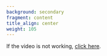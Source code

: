 ```yaml
---
background: secondary
fragment: content
title_align: center
weight: 105
---
```



If the video is not working, [click here](https://tube.nocturlab.fr/videos/watch/10485e9f-c8b7-4571-b2cd-f49aada6a79e).